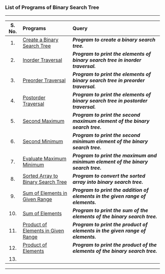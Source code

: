 ### List of Programs of Binary Search Tree

---
|  S. No.  |  Programs  |  Query  |
|  :--:  |  :--  |  :--  |
|  1.  |  [Create a Binary Search Tree](/Data%20Structure/Binary%20Search%20Tree/Programs/List/CreateBinarySearchTree.py)  |  ***Program to create a binary search tree.***  |
|  2.  |  [Inorder Traversal](/Data%20Structure/Binary%20Search%20Tree/Programs/List/InorderTraversal.py)  |  ***Program to print the elements of binary search tree in inorder traversal.***  |
|  3.  |  [Preorder Traversal](/Data%20Structure/Binary%20Search%20Tree/Programs/List/PreorderTraversal.py)  |  ***Program to print the elements of binary search tree in preorder traversal.***  |
|  4.  |  [Postorder Traversal](/Data%20Structure/Binary%20Search%20Tree/Programs/List/PostorderTraversal.py)  |  ***Program to print the elements of binary search tree in postorder traversal.***  |
|  5.  |  [Second Maximum](/Data%20Structure/Binary%20Search%20Tree/Programs/List/SecondMaximumElement.py)  |  ***Program to print the second maximum element of the binary search tree.***  |
|  6.  |  [Second Minimum](/Data%20Structure/Binary%20Search%20Tree/Programs/List/SecondMinimumElement.py)  |  ***Program to print the second minimum element of the binary search tree.***  |
|  7.  |  [Evaluate Maximum Minimum](/Data%20Structure/Binary%20Search%20Tree/Programs/List/EvaluateMaxMin.py)  |  ***Program to print the maximum and minimum element of the binary search tree.***  |
|  8.  |  [Sorted Array to Binary Search Tree](/Data%20Structure/Binary%20Search%20Tree/Programs/List/SortedArrayToBST.py)  |  ***Program to convert the sorted array into binary search tree.***  |
|  9.  |  [Sum of Elements in Given Range](/Data%20Structure/Binary%20Search%20Tree/Programs/List/AdditionInRange.py)  |  ***Program to print the addition of elements in the given range of elements.***  |
|  10.  |  [Sum of Elements](/Data%20Structure/Binary%20Search%20Tree/Programs/List/SumOfElements.py)  |  ***Program to print the sum of the elements of the binary search tree.***  |
|  11.  |  [Product of Elements in Given Range](/Data%20Structure/Binary%20Search%20Tree/Programs/List/ProductInRange.py)  |  ***Program to print the product of elements in the given range of elements.***  |
|  12.  |  [Product of Elements](/Data%20Structure/Binary%20Search%20Tree/Programs/List/ProductOfElements.py)  |  ***Program to print the product of the elements of the binary search tree.***  |
|  13.  |  []()  |  |
---

